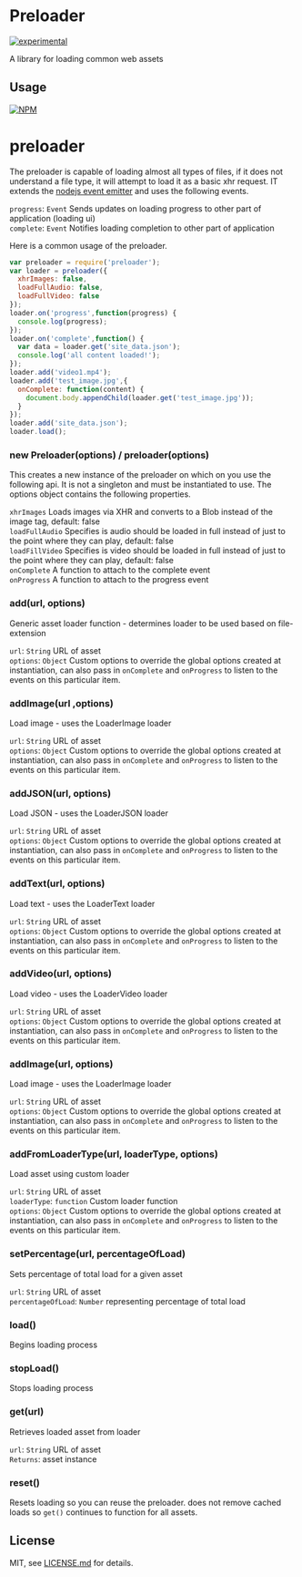 # Preloader

[![experimental](http://badges.github.io/stability-badges/dist/experimental.svg)](http://github.com/badges/stability-badges)

A library for loading common web assets 

## Usage

[![NPM](https://nodei.co/npm/preloader.png)](https://www.npmjs.com/package/preloader)

# preloader

The preloader is capable of loading almost all types of files, if it does not understand a file type, it will attempt to load it as a basic xhr request. IT extends the [nodejs event emitter](https://nodejs.org/api/events.html) and uses the following events.

```progress```: `Event` Sends updates on loading progress to other part of application (loading ui)  
```complete```: `Event` Notifies loading completion to other part of application

Here is a common usage of the preloader.

```js
var preloader = require('preloader');
var loader = preloader({
  xhrImages: false,
  loadFullAudio: false,
  loadFullVideo: false
});
loader.on('progress',function(progress) {
  console.log(progress);
});
loader.on('complete',function() {
  var data = loader.get('site_data.json');
  console.log('all content loaded!');
});
loader.add('video1.mp4');
loader.add('test_image.jpg',{
  onComplete: function(content) {
    document.body.appendChild(loader.get('test_image.jpg'));
  }
});
loader.add('site_data.json');
loader.load();
```

### new Preloader(options) / preloader(options)

This creates a new instance of the preloader on which on you use the following api. It is not a singleton and must be instantiated to use. The options object contains the following properties.

```xhrImages``` Loads images via XHR and converts to a Blob instead of the image tag, default: false  
```loadFullAudio``` Specifies is audio should be loaded in full instead of just to the point where they can play, default: false  
```loadFillVideo``` Specifies is video should be loaded in full instead of just to the point where they can play, default: false  
```onComplete``` A function to attach to the complete event  
```onProgress``` A function to attach to the progress event  

### add(url, options) 

Generic asset loader function - determines loader to be used based on file-extension

```url```: `String` URL of asset  
```options```: `Object` Custom options to override the global options created at instantiation, can also pass in `onComplete` and `onProgress` to listen to the events on this particular item.  

### addImage(url ,options) 

Load image - uses the LoaderImage loader

```url```: `String` URL of asset  
```options```: `Object` Custom options to override the global options created at instantiation, can also pass in `onComplete` and `onProgress` to listen to the events on this particular item.  

### addJSON(url, options) 

Load JSON - uses the LoaderJSON loader

```url```: `String` URL of asset  
```options```: `Object` Custom options to override the global options created at instantiation, can also pass in `onComplete` and `onProgress` to listen to the events on this particular item.  

### addText(url, options) 

Load text - uses the LoaderText loader

```url```: `String` URL of asset  
```options```: `Object` Custom options to override the global options created at instantiation, can also pass in `onComplete` and `onProgress` to listen to the events on this particular item.  

### addVideo(url, options) 

Load video - uses the LoaderVideo loader

```url```: `String` URL of asset  
```options```: `Object` Custom options to override the global options created at instantiation, can also pass in `onComplete` and `onProgress` to listen to the events on this particular item.  

### addImage(url, options) 

Load image - uses the LoaderImage loader

```url```: `String` URL of asset  
```options```: `Object` Custom options to override the global options created at instantiation, can also pass in `onComplete` and `onProgress` to listen to the events on this particular item.  

### addFromLoaderType(url, loaderType, options) 

Load asset using custom loader

```url```: `String` URL of asset  
```loaderType```: `function` Custom loader function  
```options```: `Object` Custom options to override the global options created at instantiation, can also pass in `onComplete` and `onProgress` to listen to the events on this particular item.  

### setPercentage(url, percentageOfLoad) 

Sets percentage of total load for a given asset

```url```: `String` URL of asset  
```percentageOfLoad```: `Number`  representing percentage of total load  

### load() 

Begins loading process

### stopLoad() 

Stops loading process

### get(url) 

Retrieves loaded asset from loader

```url```: `String` URL of asset  
```Returns```: asset instance  

### reset()

Resets loading so you can reuse the preloader. does not remove cached loads so `get()` continues to function for all assets.

## License

MIT, see [LICENSE.md](https://github.com/Jam3/preloader/blob/master/LICENSE.md) for details.